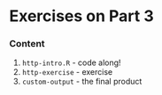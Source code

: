# Exercises on Part 3

### Content

1. `http-intro.R` - code along!
2. `http-exercise` - exercise
3. `custom-output` - the final product

